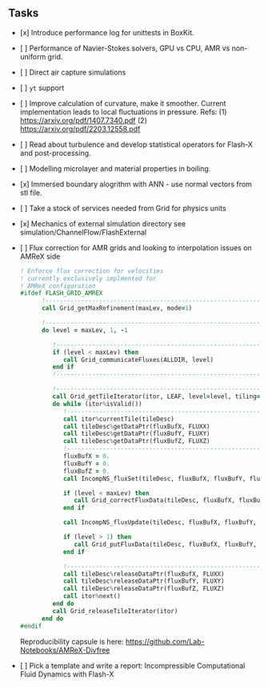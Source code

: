 ## Tasks

- \[x\] Introduce performance log for unittests in BoxKit.

- \[ \] Performance of Navier-Stokes solvers, GPU vs CPU, AMR vs
  non-uniform grid.

- \[ \] Direct air capture simulations

- \[ \] `yt` support

- \[ \] Improve calculation of curvature, make it smoother. Current
  implementation leads to local fluctuations in pressure. Refs: 
  (1) https://arxiv.org/pdf/1407.7340.pdf (2) https://arxiv.org/pdf/2203.12558.pdf

- \[ \] Read about turbulence and develop statistical operators for Flash-X
  and post-processing.

- \[ \] Modelling microlayer and material properties in boiling.

- \[x\] Immersed boundary alogrithm with ANN - use normal vectors from stl
  file.

- \[ \] Take a stock of services needed from Grid for physics units

- \[x\] Mechanics of external simulation directory see simulation/ChannelFlow/FlashExternal

- \[ \] Flux correction for AMR grids and looking to interpolation issues on AMReX side
   ```fortran
   ! Enforce flux correction for velocities
   ! currently exclusively implmented for
   ! AMReX configuration
   #ifdef FLASH_GRID_AMREX
         !----------------------------------------------------------------
         call Grid_getMaxRefinement(maxLev, mode=1)

         !----------------------------------------------------------------
         do level = maxLev, 1, -1

            !----------------------------------------------------------------
            if (level < maxLev) then
               call Grid_communicateFluxes(ALLDIR, level)
            end if
            !----------------------------------------------------------------

            !----------------------------------------------------------------
            call Grid_getTileIterator(itor, LEAF, level=level, tiling=.FALSE.)
            do while (itor%isValid())
               !----------------------------------------------------------------
               call itor%currentTile(tileDesc)
               call tileDesc%getDataPtr(fluxBufX, FLUXX)
               call tileDesc%getDataPtr(fluxBufY, FLUXY)
               call tileDesc%getDataPtr(fluxBufZ, FLUXZ)
               !----------------------------------------------------------------
               fluxBufX = 0.
               fluxBufY = 0.
               fluxBufZ = 0.
               call IncompNS_fluxSet(tileDesc, fluxBufX, fluxBufY, fluxBufZ, tileDesc%limits(LOW, :))

               if (level < maxLev) then
                  call Grid_correctFluxData(tileDesc, fluxBufX, fluxBufY, fluxBufZ, tileDesc%limits(LOW, :))
               end if

               call IncompNS_fluxUpdate(tileDesc, fluxBufX, fluxBufY, fluxBufZ, tileDesc%limits(LOW, :))

               if (level > 1) then
                  call Grid_putFluxData(tileDesc, fluxBufX, fluxBufY, fluxBufZ, tileDesc%limits(LOW, :))
               end if

               !----------------------------------------------------------------
               call tileDesc%releaseDataPtr(fluxBufX, FLUXX)
               call tileDesc%releaseDataPtr(fluxBufY, FLUXY)
               call tileDesc%releaseDataPtr(fluxBufZ, FLUXZ)
               call itor%next()
            end do
            call Grid_releaseTileIterator(itor)
         end do 
   #endif
   ```
   
   Reproducibility capsule is here: https://github.com/Lab-Notebooks/AMReX-Divfree


-  \[ \] Pick a template and write a report: Incompressible Computational Fluid Dynamics with Flash-X
